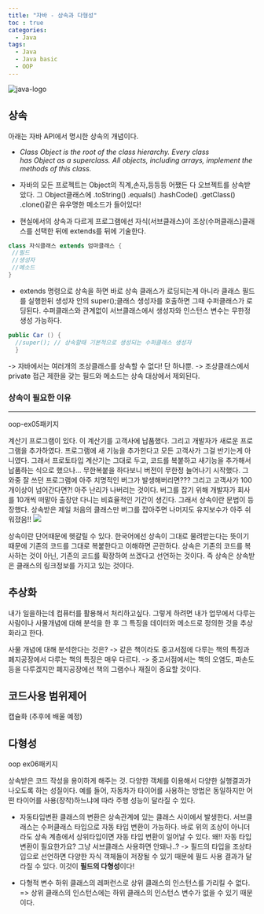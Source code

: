 ```yaml
---
title: "자바 - 상속과 다형성"
toc : true
categories:
  - Java
tags:
  - Java
  - Java basic
  - OOP
---
```


![java-logo](https://user-images.githubusercontent.com/68311188/91867408-9797e400-ecae-11ea-846c-22adf8b1d152.jpg)

## 상속

아래는 자바 API에서 명시한 상속의 개념이다.
* *Class Object is the root of the class hierarchy. Every class has Object as a superclass. All objects, including arrays, implement the methods of this class.*

* 자바의 모든 프로젝트는 Object의 직계,손자,등등등 어쨌든 다 오브젝트를 상속받았다.
그 Object클래스에 .toString() .equals() .hashCode() .getClass() .clone()같은 유우명한 메소드가 들어있다!

* 현실에서의 상속과 다르게 프로그램에선 자식(서브클래스)이 조상(수퍼클래스)클래스를 선택한 뒤에 extends를 뒤에 기술한다.
```java
class 자식클래스 extends 엄마클래스 {
 //필드
 //생성자
 //메소드
}
```
* extends 명령으로 상속을 하면 바로 상속 클래스가 로딩되는게 아니라 클래스 필드를 실행한뒤 생성자 안의 super();클래스 생성자를 호출하면 그때 수퍼클래스가 로딩된다. 수퍼클래스와 관계없이 서브클래스에서 생성자와 인스턴스 변수는 무한정 생성 가능하다.
```java
public Car () {
  //super(); // 상속할때 기본적으로 생성되는 수퍼클래스 생성자
  }
```

-> 자바에서는 여러개의 조상클래스를 상속할 수 없다! 단 하나뿐.
-> 조상클래스에서 private 접근 제한을 갖는 필드와 메소드는 상속 대상에서 제외된다.

### 상속이 필요한 이유
-----------------------
oop-ex05패키지

계산기 프로그램이 있다. 이 계산기를 고객사에 납품했다. 그리고 개발자가 새로운 프로그램을 추가하였다. 
프로그램에 새 기능을 추가한다고 모든 고객사가 그걸 반기는게 아니였다.
그래서 프로토타입 계산기는 그대로 두고, 코드를 복붙하고 새기능을 추가해서 납품하는 식으로 했으나... 무한복붙을 하다보니 버전이 무한정 늘어나기 시작했다. 그 와중 잘 쓰던 프로그램에 아주 치명적인 버그가 발생해버리면??? 그리고 고객사가 100개이상이 넘어간다면?! 아주 난리가 나버리는 것이다. 버그를 잡기 위해 개발자가 회사를 10개씩 떠맡아 출장만 다니는 비효율적인 기간이 생긴다.
그래서 상속이란 문법이 등장했다. 상속받은 제일 처음의 클래스만 버그를 잡아주면 나머지도 유지보수가 아주 쉬워졌음!!
![](https://images.velog.io/images/minseobcms/post/71e6c188-5160-4383-82df-f2cfb7444341/%EC%8A%A4%ED%81%AC%EB%A6%B0%EC%83%B7,%202020-08-11%2019-56-19.png)

상속이란 단어때문에 헷갈릴 수 있다. 한국어에선 상속이 그대로 물려받는다는 뜻이기 때문에 기존의 코드를 그대로 복붙한다고 이해하면 곤란하다. 상속은 기존의 코드를 복사하는 것이 아닌, 기존의 코드를 확장하여 쓰겠다고 선언하는 것이다. 즉 상속은 상속받은 클래스의 링크정보를 가지고 있는 것이다.


## 추상화
내가 일을하는데 컴퓨터를 활용해서 처리하고싶다.
그렇게 하려면 내가 업무에서 다루는 사람이나 사물개념에 대해 분석을 한 후 그 특징을 데이터와 메소드로 정의한 것을 추상화라고 한다.

사물 개념에 대해 분석한다는 것은?
-> 같은 책이라도 중고서점에 다루는 책의 특징과 폐지공장에서 다루는 책의 특징은 매우 다르다. 
-> 중고서점에서는 책의 오염도, 파손도 등을 다루겠지만 폐지공장에선 책의 그램수나 재질이 중요할 것이다.


## 코드사용 범위제어

캡슐화 (추후에 배울 예정)

## 다형성 

oop ex06패키지 

상속받은 코드 작성을 용이하게 해주는 것.
다양한 객체를 이용해서 다양한 실행결과가 나오도록 하는 성질이다.
예를 들어, 자동차가 타이어를 사용하는 방법은 동일하지만 어떤 타이어를 사용(장착)하느냐에 따라 주행 성능이 달라질 수 있다.

* 자동타입변환
클래스의 변환은 상속관계에 있는 클래스 사이에서 발생한다. 서브클래스는 수퍼클래스 타입으로 자동 타입 변환이 가능하다. 바로 위의 조상이 아니더라도 상속 계층에서 상위타입이면 자동 타입 변환이 일어날 수 있다.
왜!! 자동 타입 변환이 필요한가요? 그냥 서브클래스 사용하면 안돼나..?
-> 필드의 타입을 조상타입으로 선언하면 다양한 자식 객체들이 저장될 수 있기 때문에 필드 사용 결과가 달라질 수 있다. 이것이 **필드의 다형성**이다!

* 다형적 변수
하위 클래스의 레퍼런스로 상위 클래스의 인스턴스를 가리킬 수 없다.
=> 상위 클래스의 인스턴스에는 하위 클래스의 인스턴스 변수가 없을 수 있기 때문이다.










